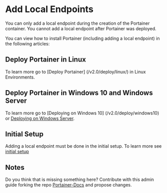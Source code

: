 # Add Local Endpoints

You can only add a local endpoint during the creation of the Portainer container. You cannot add a local endpoint after Portainer was deployed. 

You can view how to install Portainer (including adding a local endpoint) in the following articles:

## Deploy Portainer in Linux

To learn more go to [Deploy Portainer] (/v2.0/deploy/linux/) in Linux Environments.

## Deploy Portainer in Windows 10 and Windows Server


To learn more go to [Deploying on Windows 10] (/v2.0/deploy/windows10) or [Deploying on Windows Server](/v2.0/deploy/windowsserver).

## Initial Setup

Adding a local endpoint must be done in the initial setup. To learn more see [initial setup](/v2.0/deploy/initial/)

## Notes

Do you think that is missing something here? Contribute with this admin guide forking the repo [Portainer-Docs](https://github.com/portainer/portainer-docs) and propose changes.
